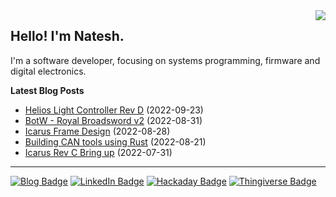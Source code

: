 <img src="https://github-readme-stats.vercel.app/api/top-langs/?username=nnarain&layout=compact" align="right">

Hello! I'm Natesh.
------------------

I'm a software developer, focusing on systems programming, firmware and digital electronics.

**Latest Blog Posts**

<!-- BLOG-POST-LIST:START -->
* [Helios Light Controller Rev D](https://nnarain.github.io/2022/09/23/ESP-Light-Controller-Rev-D.html) (2022-09-23)
* [BotW - Royal Broadsword v2](https://nnarain.github.io/2022/08/31/BotW-Royal-Broadsword-v2.html) (2022-08-31)
* [Icarus Frame Design](https://nnarain.github.io/2022/08/28/Icarus-Frame-Design.html) (2022-08-28)
* [Building CAN tools using Rust](https://nnarain.github.io/2022/08/21/Building-CAN-tools-using-Rust.html) (2022-08-21)
* [Icarus Rev C Bring up](https://nnarain.github.io/2022/07/31/Icarus-Rev-C-Bring-up.html) (2022-07-31)

<!-- BLOG-POST-LIST:END -->

---

[![Blog Badge](https://img.shields.io/badge/-Blog-green?style=flat-square&logo=github)](https://nnarain.github.io/)
[![LinkedIn Badge](https://img.shields.io/badge/-LinkedIn-blue?style=flat-square&logo=linkedin)](https://www.linkedin.com/in/natesh-narain-4b46b285/)
[![Hackaday Badge](https://img.shields.io/badge/-Hackaday-black?style=flat-square&logo=hackaday)](https://hackaday.io/projects/hacker/482112)
[![Thingiverse Badge](https://img.shields.io/badge/-Thingiverse-darkblue?style=flat-square&logo=thingiverse&logoColor=white)](https://www.thingiverse.com/nnarain/designs)
